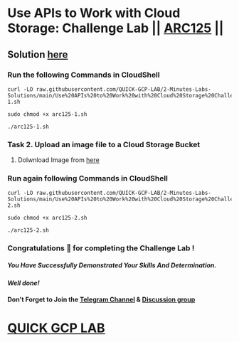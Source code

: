 # Use APIs to Work with Cloud Storage: Challenge Lab || [ARC125](https://www.cloudskillsboost.google/focuses/65991?parent=catalog) ||

## Solution [here]()

### Run the following Commands in CloudShell

```
curl -LO raw.githubusercontent.com/QUICK-GCP-LAB/2-Minutes-Labs-Solutions/main/Use%20APIs%20to%20Work%20with%20Cloud%20Storage%20Challenge%20Lab/arc125-1.sh

sudo chmod +x arc125-1.sh

./arc125-1.sh
```

### Task 2. Upload an image file to a Cloud Storage Bucket

1. Dolwnload Image from [here]()

### Run again following Commands in CloudShell

```
curl -LO raw.githubusercontent.com/QUICK-GCP-LAB/2-Minutes-Labs-Solutions/main/Use%20APIs%20to%20Work%20with%20Cloud%20Storage%20Challenge%20Lab/arc125-2.sh

sudo chmod +x arc125-2.sh

./arc125-2.sh
```

### Congratulations 🎉 for completing the Challenge Lab !

##### *You Have Successfully Demonstrated Your Skills And Determination.*

#### *Well done!*

#### Don't Forget to Join the [Telegram Channel](https://t.me/QuickGcpLab) & [Discussion group](https://t.me/QuickGcpLabChats)

# [QUICK GCP LAB](https://www.youtube.com/@quickgcplab)